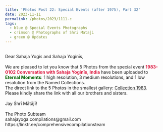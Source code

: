 ```yaml
---
title: 'Photos Post 22: Special Events (after 1975), Part 32'
date: 2023-11-11
permalink: /photos/2023/1111-c
tags:
  - blue @ Special Events Photographs
  - crimson @ Photographs of Shri Mataji
  - green @ Updates
---
```


<p>
<br>
Dear Sahaja Yogis and Sahaja Yoginīs,<br>
<br>
We are pleased to let you know that 5 Photos from the special event <font color="Crimson"><b>1983-0102 Conversation with Sahaja Yoginīs, India</b></font> have been uploaded to <font color="DarkGreen"><b>Eternal Moments</b></font>: 1 high resolution, 3 medium resolutions, and 1 low resolution from the Named Collections.<br>
The direct link to the 5 Photos in the smallest gallery: <a href="https://eternalmoments.smugmug.com/Countries/India/1984""> Collection 1983</a>.<br> 
Please kindly share the link with all our brothers and sisters.<br>

<br>
Jay Śhrī Mātājī!<br>
<br>
The Photo Subteam<br>
sahajayoga.compilations@gmail.com<br>
https://linktr.ee/comprehensivecompilationsteam
</p>